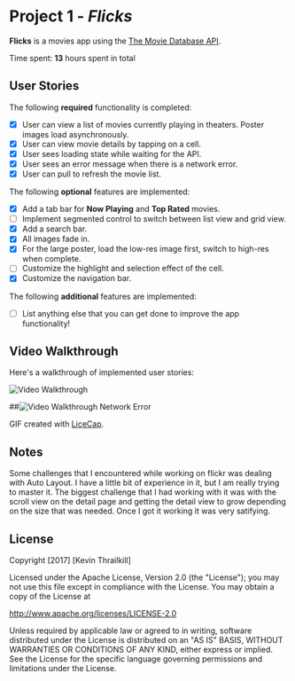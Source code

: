 # Project 1 - *Flicks*

**Flicks** is a movies app using the [The Movie Database API](http://docs.themoviedb.apiary.io/#).

Time spent: **13** hours spent in total

## User Stories

The following **required** functionality is completed:

- [X] User can view a list of movies currently playing in theaters. Poster images load asynchronously.
- [X] User can view movie details by tapping on a cell.
- [X] User sees loading state while waiting for the API.
- [X] User sees an error message when there is a network error.
- [X] User can pull to refresh the movie list.

The following **optional** features are implemented:

- [X] Add a tab bar for **Now Playing** and **Top Rated** movies.
- [ ] Implement segmented control to switch between list view and grid view.
- [X] Add a search bar.
- [X] All images fade in.
- [X] For the large poster, load the low-res image first, switch to high-res when complete.
- [ ] Customize the highlight and selection effect of the cell.
- [X] Customize the navigation bar.

The following **additional** features are implemented:

- [ ] List anything else that you can get done to improve the app functionality!

## Video Walkthrough

Here's a walkthrough of implemented user stories:


<img src='http://i.imgur.com/gmZbzU2.gif' title='Video Walkthrough' width='' alt='Video Walkthrough' />


##<img src='http://i.imgur.com/jMLlr5g.gif' title='Video Walkthrough Network Error' width='' alt='Video Walkthrough Network Error' />

GIF created with [LiceCap](http://www.cockos.com/licecap/).

## Notes

Some challenges that I encountered while working on flickr was dealing with Auto Layout. I have a little bit of experience in it, but I am really trying to master it. The biggest challenge that I had working with it was with the scroll view on the detail page and getting the detail view to grow depending on the size that was needed. Once I got it working it was very satifying. 

## License

Copyright [2017] [Kevin Thrailkill]

Licensed under the Apache License, Version 2.0 (the "License");
you may not use this file except in compliance with the License.
You may obtain a copy of the License at

http://www.apache.org/licenses/LICENSE-2.0

Unless required by applicable law or agreed to in writing, software
distributed under the License is distributed on an "AS IS" BASIS,
WITHOUT WARRANTIES OR CONDITIONS OF ANY KIND, either express or implied.
See the License for the specific language governing permissions and
limitations under the License.

